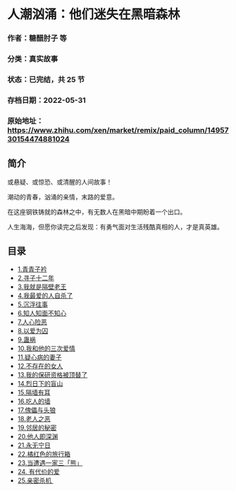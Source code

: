 # 人潮汹涌：他们迷失在黑暗森林

### 作者：糖醋肘子 等

### 分类：真实故事

### 状态：已完结，共 25 节

### 存档日期：2022-05-31

### 原始地址：https://www.zhihu.com/xen/market/remix/paid_column/1495730154474881024


## 简介
或悬疑、或惊恐、或清醒的人间故事！


潮动的青春，汹涌的亲情，末路的爱意。


在这座钢铁铸就的森林之中，有无数人在黑暗中期盼着一个出口。


人生海海，但愿你读完之后发现：有勇气面对生活残酷真相的人，才是真英雄。




## 目录
- [1.青青子衿](1.青青子衿.md)
- [2.寻子十二年](2.寻子十二年.md)
- [3.我就是隔壁老王](3.我就是隔壁老王.md)
- [4.我最爱的人自杀了](4.我最爱的人自杀了.md)
- [5.沉浮往事](5.沉浮往事.md)
- [6.知人知面不知心](6.知人知面不知心.md)
- [7.人心险恶](7.人心险恶.md)
- [8.以爱为囚](8.以爱为囚.md)
- [9.蛊祸](9.蛊祸.md)
- [10.我和他的三次爱情](10.我和他的三次爱情.md)
- [11.疑心病的妻子](11.疑心病的妻子.md)
- [12.不存在的女人](12.不存在的女人.md)
- [13.我的保研资格被顶替了](13.我的保研资格被顶替了.md)
- [14.烈日下的盲山](14.烈日下的盲山.md)
- [15.隔墙有耳](15.隔墙有耳.md)
- [16.吃人的墙](16.吃人的墙.md)
- [17.傀儡与头狼](17.傀儡与头狼.md)
- [18.老人之恶](18.老人之恶.md)
- [19.邻居的秘密](19.邻居的秘密.md)
- [20.他人即深渊](20.他人即深渊.md)
- [21.永无宁日](21.永无宁日.md)
- [22.橘红色的旅行箱](22.橘红色的旅行箱.md)
- [23.当遭遇一家三「熊」](23.当遭遇一家三「熊」.md)
- [24. 有代价的爱](24. 有代价的爱.md)
- [25.亲密杀机 ](25.亲密杀机 .md)